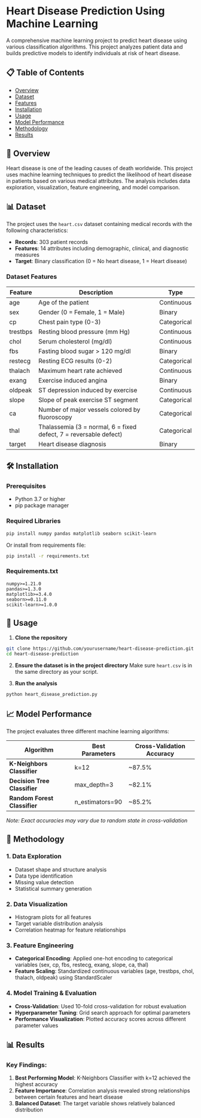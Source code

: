# Heart Disease Prediction Using Machine Learning

A comprehensive machine learning project to predict heart disease using various classification algorithms. This project analyzes patient data and builds predictive models to identify individuals at risk of heart disease.

## 📋 Table of Contents
- [Overview](#overview)
- [Dataset](#dataset)
- [Features](#features)
- [Installation](#installation)
- [Usage](#usage)
- [Model Performance](#model-performance)
- [Methodology](#methodology)
- [Results](#results)


## 🎯 Overview

Heart disease is one of the leading causes of death worldwide. This project uses machine learning techniques to predict the likelihood of heart disease in patients based on various medical attributes. The analysis includes data exploration, visualization, feature engineering, and model comparison.

## 📊 Dataset

The project uses the `heart.csv` dataset containing medical records with the following characteristics:

- **Records**: 303 patient records
- **Features**: 14 attributes including demographic, clinical, and diagnostic measures
- **Target**: Binary classification (0 = No heart disease, 1 = Heart disease)

### Dataset Features

| Feature | Description | Type |
|---------|-------------|------|
| age | Age of the patient | Continuous |
| sex | Gender (0 = Female, 1 = Male) | Binary |
| cp | Chest pain type (0-3) | Categorical |
| trestbps | Resting blood pressure (mm Hg) | Continuous |
| chol | Serum cholesterol (mg/dl) | Continuous |
| fbs | Fasting blood sugar > 120 mg/dl | Binary |
| restecg | Resting ECG results (0-2) | Categorical |
| thalach | Maximum heart rate achieved | Continuous |
| exang | Exercise induced angina | Binary |
| oldpeak | ST depression induced by exercise | Continuous |
| slope | Slope of peak exercise ST segment | Categorical |
| ca | Number of major vessels colored by fluoroscopy | Categorical |
| thal | Thalassemia (3 = normal, 6 = fixed defect, 7 = reversable defect) | Categorical |
| target | Heart disease diagnosis | Binary |

## 🛠 Installation

### Prerequisites
- Python 3.7 or higher
- pip package manager

### Required Libraries
```bash
pip install numpy pandas matplotlib seaborn scikit-learn
```

Or install from requirements file:
```bash
pip install -r requirements.txt
```

### Requirements.txt
```
numpy>=1.21.0
pandas>=1.3.0
matplotlib>=3.4.0
seaborn>=0.11.0
scikit-learn>=1.0.0
```

## 🚀 Usage

1. **Clone the repository**
```bash
git clone https://github.com/yourusername/heart-disease-prediction.git
cd heart-disease-prediction
```

2. **Ensure the dataset is in the project directory**
Make sure `heart.csv` is in the same directory as your script.

3. **Run the analysis**
```bash
python heart_disease_prediction.py
```

## 📈 Model Performance

The project evaluates three different machine learning algorithms:

| Algorithm | Best Parameters | Cross-Validation Accuracy |
|-----------|----------------|--------------------------|
| **K-Neighbors Classifier** | k=12 | ~87.5% |
| **Decision Tree Classifier** | max_depth=3 | ~82.1% |
| **Random Forest Classifier** | n_estimators=90 | ~85.2% |

*Note: Exact accuracies may vary due to random state in cross-validation*

## 🔬 Methodology

### 1. Data Exploration
- Dataset shape and structure analysis
- Data type identification
- Missing value detection
- Statistical summary generation

### 2. Data Visualization
- Histogram plots for all features
- Target variable distribution analysis
- Correlation heatmap for feature relationships

### 3. Feature Engineering
- **Categorical Encoding**: Applied one-hot encoding to categorical variables (sex, cp, fbs, restecg, exang, slope, ca, thal)
- **Feature Scaling**: Standardized continuous variables (age, trestbps, chol, thalach, oldpeak) using StandardScaler

### 4. Model Training & Evaluation
- **Cross-Validation**: Used 10-fold cross-validation for robust evaluation
- **Hyperparameter Tuning**: Grid search approach for optimal parameters
- **Performance Visualization**: Plotted accuracy scores across different parameter values

## 📊 Results

### Key Findings:
1. **Best Performing Model**: K-Neighbors Classifier with k=12 achieved the highest accuracy
2. **Feature Importance**: Correlation analysis revealed strong relationships between certain features and heart disease
3. **Balanced Dataset**: The target variable shows relatively balanced distribution


